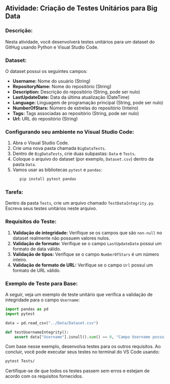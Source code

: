 
## Atividade: Criação de Testes Unitários para Big Data

### Descrição:

Nesta atividade, você desenvolverá testes unitários para um dataset do GitHug usando Python  e  Visual Studio Code.

### Dataset:

O dataset possui os seguintes campos:

- **Username:** Nome do usuário (String)
- **RepositoryName:** Nome do repositório (String)
- **Description:** Descrição do repositório (String, pode ser nulo)
- **LastUpdateDate:** Data da última atualização (DateTime)
- **Language:** Linguagem de programação principal (String, pode ser nulo)
- **NumberOfStars:** Número de estrelas do repositório (Inteiro)
- **Tags:** Tags associadas ao repositório (String, pode ser nulo)
- **Url:** URL do repositório (String)

### Configurando seu ambiente no Visual Studio Code:

1. Abra o Visual Studio Code.
2. Crie uma nova pasta chamada `BigDataTests`.
3. Dentro de `BigDataTests`, crie duas subpastas: `Data` e `Tests`.
4. Coloque o arquivo do dataset (por exemplo, `Dataset.csv`) dentro da pasta `Data`.
5. Vamos usar as bibliotecas `pytest` e `pandas`:
   ```bash
      pip install pytest pandas
   ```

### Tarefa:

Dentro da pasta `Tests`, crie um arquivo chamado `TestDataIntegrity.py`. Escreva seus testes unitários neste arquivo.

### Requisitos do Teste:

1. **Validação de integridade:** Verifique se os campos que são `non-null` no dataset realmente não possuem valores nulos.
2. **Validação de formato:** Verifique se o campo `LastUpdateDate` possui um formato de data válido.
3. **Validação de tipos:** Verifique se o campo `NumberOfStars` é um número inteiro.
4. **Validação de formato de URL:** Verifique se o campo `Url` possui um formato de URL válido.

### Exemplo de Teste para Base:

A seguir, veja um exemplo de teste unitário que verifica a validação de integridade para o campo `Username`:

```python
import pandas as pd
import pytest

data = pd.read_csv("../Data/Dataset.csv")

def testUsernameIntegrity():
    assert data["Username"].isnull().sum() == 0, "Campo Username possui valores nulos!"
```

Com base nesse exemplo, desenvolva testes para os outros requisitos. Ao concluir, você pode executar seus testes no terminal do VS Code usando:

```bash
pytest Tests/
```

Certifique-se de que todos os testes passem sem erros e estejam de acordo com os requisitos fornecidos.
